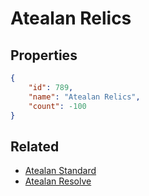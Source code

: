 # Atealan Relics

<no description available>

## Properties

```json
{
    "id": 789,
    "name": "Atealan Relics",
    "count": -100
}
```

## Related

- [Atealan Standard](../items/21626-atealan-standard.md)
- [Atealan Resolve](../items/22054-atealan-resolve.md)

